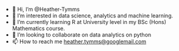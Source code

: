 - 👋 Hi, I’m @Heather-Tymms
- 👀 I’m interested in data science, analytics and machine learning.
- 🌱 I’m currently learning R at University level in my BSc (Hons) Mathematics course.
- 💞️ I’m looking to collaborate on data analytics on python
- 📫 How to reach me heather.tymms@googlemail.com

<!---
Heather-Tymms/Heather-Tymms is a ✨ special ✨ repository because its `README.md` (this file) appears on your GitHub profile.
You can click the Preview link to take a look at your changes.
--->
